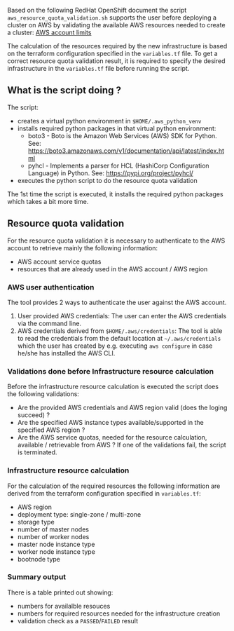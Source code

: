Based on the following RedHat OpenShift document the script `aws_resource_quota_validation.sh` supports the user before deploying a cluster on AWS by validating the available AWS resources needed to create a cluster:
[AWS account limits](https://docs.openshift.com/container-platform/4.5/installing/installing_aws/installing-aws-account.html#installation-aws-limits_installing-aws-account)

The calculation of the resources required by the new infrastructure is based on the terraform configuration specified in the `variables.tf` file.
To get a correct resource quota validation result, it is required to specify the desired infrastructure in the `variables.tf` file before running the script.

## What is the script doing ?
The script:
- creates a virtual python environment in  `$HOME/.aws_python_venv`
- installs required python packages in that virtual python environment: 
   - boto3  -  Boto is the Amazon Web Services (AWS) SDK for Python. See: https://boto3.amazonaws.com/v1/documentation/api/latest/index.html
   - pyhcl  -  Implements a parser for HCL (HashiCorp Configuration Language) in Python. See: https://pypi.org/project/pyhcl/
- executes the python script to do the resource quota validation

The 1st time the script is executed, it installs the required python packages which takes a bit more time.

## Resource quota validation
For the resource quota validation it is necessary to authenticate to the AWS account to retrieve mainly the following information:
- AWS account service quotas
- resources that are already used in the AWS account / AWS region

### AWS user authentication
The tool provides 2 ways to authenticate the user against the AWS account.
1. User provided AWS credentials: 
   The user can enter the AWS credentials via the command line.
1. AWS credentials derived from `$HOME/.aws/credentials`: 
   The tool is able to read the credentials from the default location at `~/.aws/credentials` which the user has created by e.g. executing `aws configure` in case he/she has installed the AWS CLI.

### Validations done before Infrastructure resource calculation
Before the infrastructure resource calculation is executed the script does the following validations:
- Are the provided AWS credentials and AWS region valid (does the loging succeed) ?
- Are the specified AWS instance types available/supported in the specified AWS region ?
- Are the AWS service quotas, needed for the resource calculation, available / retrievable from AWS ?
If one of the validations fail, the script is terminated.

### Infrastructure resource calculation
For the calculation of the required resources the following information are derived from the terraform configuration specified in `variables.tf`:
- AWS region
- deployment type: single-zone / multi-zone
- storage type
- number of master nodes
- number of worker nodes
- master node instance type
- worker node instance type
- bootnode type

### Summary output
There is a table printed out showing:
- numbers for availalble resouces
- numbers for required resources needed for the infrastructure creation
- validation check as a `PASSED`/`FAILED` result
